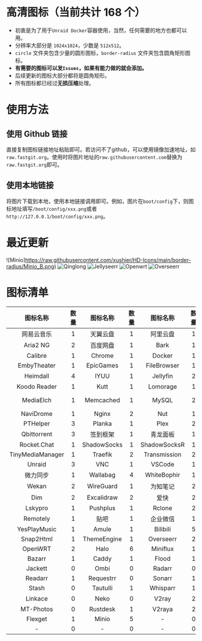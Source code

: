 # 高清图标（当前共计 168 个）

- 初衷是为了用于`Unraid Docker`容器使用，当然，任何需要的地方也都可以用。
- 分辨率大部分是 `1024x1024`，少数是 `512x512`。
- `circle` 文件夹包含少量的圆形图标，`border-radius` 文件夹包含圆角矩形图标。
- **有需要的图标可以发`Issues`，如果有能力做的就会添加。**
- 后续更新的图标大部分都将是圆角矩形。
- 所有图标都已经过**无损压缩**处理。

# 使用方法

## 使用 Github 链接
直接复制图标链接地址粘贴即可。若访问不了github，可以使用镜像加速地址，如`raw.fastgit.org`。使用时将图片地址的`raw.githubusercontent.com`替换为`raw.fastgit.org`即可。
## 使用本地链接
将图片下载到本地，使用本地链接调用即可。例如，图片在`boot/config`下，则图标地址填写`/boot/config/xxx.png`或者`http://127.0.0.1/boot/config/xxx.png`。

# 最近更新

![Minio]https://raw.githubusercontent.com/xushier/HD-Icons/main/border-radius/Minio_B.png)
![Qinglong](https://raw.githubusercontent.com/xushier/HD-Icons/main/border-radius/Qinglong_B.png)
![Jellyseerr](https://raw.githubusercontent.com/xushier/HD-Icons/main/border-radius/Jellyseerr.png)
![Openwrt](https://raw.githubusercontent.com/xushier/HD-Icons/main/border-radius/Openwrt_B.png)
![Overseerr](https://raw.githubusercontent.com/xushier/HD-Icons/main/border-radius/Overseerr.png)

# 图标清单

|图标名称|数量|图标名称|数量|图标名称|数量|图标名称|数量|
|:--:|:--:|:--:|:--:|:--:|:--:|:--:|:--:|
|网易云音乐|1|天翼云盘|1|阿里云盘|1|Alist|1|
|Aria2 NG|2|百度网盘|1|Bark|1|Bitwarden|1|
|Calibre|1|Chrome|1|Docker|1|Draw.io|1|
|EmbyTheater|1|EpicGames|1|FileBrowser|1|FreshRSS|2|
|Heimdall|4|IYUU|1|Jellyfin|2|可道云|1|
|Koodo Reader|1|Kutt|1|Lomorage|1|MariaDB|2|
|MediaElch|1|Memcached|1|MySQL|2|Nginx Proxy Manager|4|
|NaviDrome|1|Nginx|2|Nut|1|PhpMyAdmin|2|
|PTHelper|3|Planka|1|Plex|2|Portainer|2|
|Qbittorrent|3|签到框架|1|青龙面板|1|Redis|1|
|Rocket.Chat|1|ShadowSocks|1|ShadowSocksR|1|Syncthing|2|
|TinyMediaManager|1|Traefik|2|Transmission|2|UnlockMusic|1|
|Unraid|3|VNC|1|VSCode|1|Vertex|1|
|微力同步|1|Wallabag|4|WhiteBophir|1|Webdav|1|
|Wekan|2|WireGuard|1|为知笔记|2|ZeroTier|1|
|Dim|2|Excalidraw|2|爱快|2|Komga|2|
|Lskypro|1|Pushplus|1|Rclone|2|RcloneBrowser|1|
|Remotely|1|贴吧|1|企业微信|1|Chevereto|1|
|YesPlayMusic|1|Amule|1|Bilibili|5|MovieRobot|2|
|Snap2Html|1|ThemeEngine|1|Overseerr|2|Jellyseerr|2|
|OpenWRT|2|Halo|6|Miniflux|1|PostgreSQL|2|
|Bazarr|1|Caddy|1|Flood|1|Lidarr|1|
|Jackett|0|Ombi|0|Radarr|0|Prowlarr|1|
|Readarr|1|Requestrr|0|Sonarr|1|Sabnzbd|0|
|Stash|0|Tautulli|1|Whisparr|1|Cloudflare|0|
|Linkace|0|Neko|0|V2ray|2|思源笔记|0|
|MT-Photos|0|Rustdesk|1|V2raya|2|NasTools|1|
|Flexget|1|Minio|5|-|0|-|0|
|-|0|-|0|-|0|-|0|